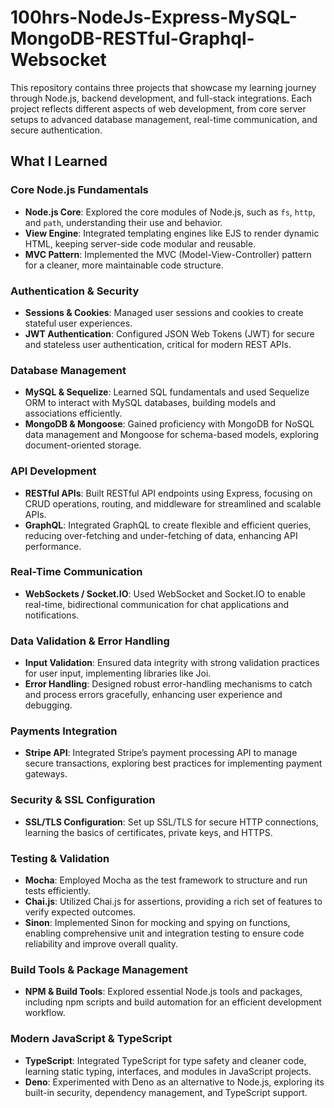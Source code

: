# 100hrs-NodeJs-Express-MySQL-MongoDB-RESTful-Graphql-Websocket

This repository contains three projects that showcase my learning journey through Node.js, backend development, and full-stack integrations. Each project reflects different aspects of web development, from core server setups to advanced database management, real-time communication, and secure authentication.

## What I Learned

### Core Node.js Fundamentals
- **Node.js Core**: Explored the core modules of Node.js, such as `fs`, `http`, and `path`, understanding their use and behavior.
- **View Engine**: Integrated templating engines like EJS to render dynamic HTML, keeping server-side code modular and reusable.
- **MVC Pattern**: Implemented the MVC (Model-View-Controller) pattern for a cleaner, more maintainable code structure.

### Authentication & Security
- **Sessions & Cookies**: Managed user sessions and cookies to create stateful user experiences.
- **JWT Authentication**: Configured JSON Web Tokens (JWT) for secure and stateless user authentication, critical for modern REST APIs.

### Database Management
- **MySQL & Sequelize**: Learned SQL fundamentals and used Sequelize ORM to interact with MySQL databases, building models and associations efficiently.
- **MongoDB & Mongoose**: Gained proficiency with MongoDB for NoSQL data management and Mongoose for schema-based models, exploring document-oriented storage.

### API Development
- **RESTful APIs**: Built RESTful API endpoints using Express, focusing on CRUD operations, routing, and middleware for streamlined and scalable APIs.
- **GraphQL**: Integrated GraphQL to create flexible and efficient queries, reducing over-fetching and under-fetching of data, enhancing API performance.

### Real-Time Communication
- **WebSockets / Socket.IO**: Used WebSocket and Socket.IO to enable real-time, bidirectional communication for chat applications and notifications.

### Data Validation & Error Handling
- **Input Validation**: Ensured data integrity with strong validation practices for user input, implementing libraries like Joi.
- **Error Handling**: Designed robust error-handling mechanisms to catch and process errors gracefully, enhancing user experience and debugging.

### Payments Integration
- **Stripe API**: Integrated Stripe’s payment processing API to manage secure transactions, exploring best practices for implementing payment gateways.

### Security & SSL Configuration
- **SSL/TLS Configuration**: Set up SSL/TLS for secure HTTP connections, learning the basics of certificates, private keys, and HTTPS.

### Testing & Validation
- **Mocha**: Employed Mocha as the test framework to structure and run tests efficiently.
- **Chai.js**: Utilized Chai.js for assertions, providing a rich set of features to verify expected outcomes.
- **Sinon**: Implemented Sinon for mocking and spying on functions, enabling comprehensive unit and integration testing to ensure code reliability and improve overall quality.

### Build Tools & Package Management
- **NPM & Build Tools**: Explored essential Node.js tools and packages, including npm scripts and build automation for an efficient development workflow.

### Modern JavaScript & TypeScript
- **TypeScript**: Integrated TypeScript for type safety and cleaner code, learning static typing, interfaces, and modules in JavaScript projects.
- **Deno**: Experimented with Deno as an alternative to Node.js, exploring its built-in security, dependency management, and TypeScript support.
